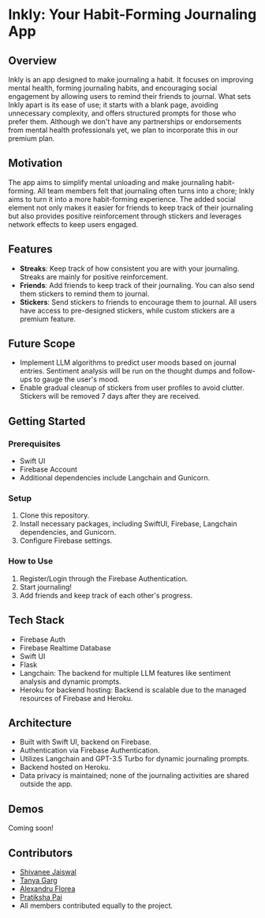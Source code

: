 # Inkly: Your Habit-Forming Journaling App

## Overview
Inkly is an app designed to make journaling a habit. It focuses on improving mental health, forming journaling habits, and encouraging social engagement by allowing users to remind their friends to journal. What sets Inkly apart is its ease of use; it starts with a blank page, avoiding unnecessary complexity, and offers structured prompts for those who prefer them. Although we don't have any partnerships or endorsements from mental health professionals yet, we plan to incorporate this in our premium plan.

## Motivation
The app aims to simplify mental unloading and make journaling habit-forming. All team members felt that journaling often turns into a chore; Inkly aims to turn it into a more habit-forming experience. The added social element not only makes it easier for friends to keep track of their journaling but also provides positive reinforcement through stickers and leverages network effects to keep users engaged.

## Features
- **Streaks**: Keep track of how consistent you are with your journaling. Streaks are mainly for positive reinforcement.
- **Friends**: Add friends to keep track of their journaling. You can also send them stickers to remind them to journal.
- **Stickers**: Send stickers to friends to encourage them to journal. All users have access to pre-designed stickers, while custom stickers are a premium feature.

## Future Scope
- Implement LLM algorithms to predict user moods based on journal entries. Sentiment analysis will be run on the thought dumps and follow-ups to gauge the user's mood.
- Enable gradual cleanup of stickers from user profiles to avoid clutter. Stickers will be removed 7 days after they are received.

## Getting Started

### Prerequisites
- Swift UI
- Firebase Account
- Additional dependencies include Langchain and Gunicorn.

### Setup
1. Clone this repository.
2. Install necessary packages, including SwiftUI, Firebase, Langchain dependencies, and Gunicorn.
3. Configure Firebase settings.

### How to Use
1. Register/Login through the Firebase Authentication.
2. Start journaling!
3. Add friends and keep track of each other's progress.

## Tech Stack
- Firebase Auth
- Firebase Realtime Database
- Swift UI
- Flask
- Langchain: The backend for multiple LLM features like sentiment analysis and dynamic prompts.
- Heroku for backend hosting: Backend is scalable due to the managed resources of Firebase and Heroku.

## Architecture
- Built with Swift UI, backend on Firebase.
- Authentication via Firebase Authentication.
- Utilizes Langchain and GPT-3.5 Turbo for dynamic journaling prompts.
- Backend hosted on Heroku.
- Data privacy is maintained; none of the journaling activities are shared outside the app.

## Demos
Coming soon!

## Contributors
- [Shivanee Jaiswal](mailto:sjaiswal45@gatech.edu)
- [Tanya Garg](mailto:tgarg40@gatech.edu)
- [Alexandru Florea](mailto:aflorea6@gatech.edu)
- [Pratiksha Pai](mailto:ppai33@gatech.edu)
- All members contributed equally to the project.